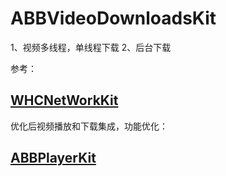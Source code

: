 # ABBVideoDownloadsKit
1、视频多线程，单线程下载 2、后台下载

参考：

## [WHCNetWorkKit](https://github.com/niexiaobo/WHCNetWorkKit)


优化后视频播放和下载集成，功能优化：

## [ABBPlayerKit](https://github.com/niexiaobo/ABBPlayerKit)